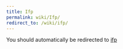 ```yaml
---
title: Ifp
permalink: wiki/Ifp/
redirect_to: /wiki/ifp/
---
```


You should automatically be redirected to [ifp](/wiki/ifp/)
